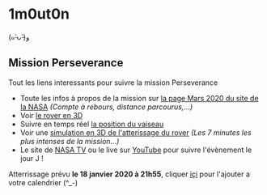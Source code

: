 # 1m0ut0n
(๑˃̵ᴗ˂̵)و


## Mission Perseverance
Tout les liens interessants pour suivre la mission Perseverance
- Toute les infos à propos de la mission sur [la page Mars 2020 du site de la NASA](https://mars.nasa.gov/mars2020/) *(Compte à rebours, distance parcourus,...)*
- Voir [le rover en 3D](https://mars.nasa.gov/mars2020/spacecraft/rover/)
- Suivre en temps réel [la position du vaiseau](https://eyes.nasa.gov/apps/orrery/#/sc_perseverance)
- Voir une [simulation en 3D de l'atterissage du rover](https://eyes.nasa.gov/apps/mars2020) *(Les 7 minutes les plus intenses de la mission...)*
- Le site de [NASA TV](https://www.nasa.gov/multimedia/nasatv/#public) ou le live sur [YouTube](https://www.youtube.com/user/NASAtelevision) pour suivre l'évènement le jour J !

Atterrissage prévu **le 18 janvier 2020 à 21h55**, cliquer [içi](iCal-20210216-182033.ics) pour l'ajouter a votre calendrier (^_-)
